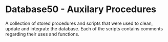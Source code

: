 # Database50 - Auxilary Procedures

A collection of stored procedures and scripts that were used to clean, update and integrate the database. 
Each of the scripts contains comments regarding their uses and functions.
